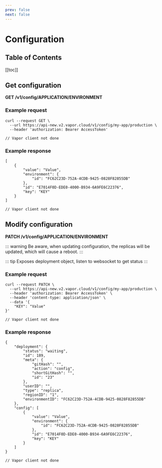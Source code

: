 ```yaml
---
prev: false
next: false
---
```

# Configuration

## Table of Contents

[[toc]]

## Get configuration

**GET /v1/config/APPLICATION/ENVIRONMENT**

### Example request

<tabs>
    <tab name="CURL">
<pre><code class="language-bash">curl --request GET \
  --url https://api-new.v2.vapor.cloud/v1/config/my-app/production \
  --header 'authorization: Bearer AccessToken'
</code></pre>
    </tab>
    <tab name="Vapor">
<pre><code class="language-swift">// Vapor client not done</code></pre>      
    </tab>
</tabs>

### Example response

<tabs>
    <tab name="CURL">
<pre><code class="language-json">[
    {
        "value": "Value",
        "environment": {
            "id": "FC62C23D-752A-4CDB-9425-0828F82855DB"
        },
        "id": "E7014F0D-EDE0-4000-B934-6A9FE6C22376",
        "key": "KEY"
    }
]
</code></pre>
    </tab>
    <tab name="Vapor">
<pre><code class="language-swift">// Vapor client not done</code></pre>      
    </tab>
</tabs>

## Modify configuration

**PATCH /v1/config/APPLICATION/ENVIRONMENT**

::: warning
Be aware, when updating configuration, the replicas will be updated, which will cause a reboot.
:::

::: tip
Exposes deployment object, listen to websocket to get status
:::

### Example request

<tabs>
    <tab name="CURL">
<pre><code class="language-bash">curl --request PATCH \
  --url https://api-new.v2.vapor.cloud/v1/config/my-app/production \
  --header 'authorization: Bearer AccessToken' \
  --header 'content-type: application/json' \
  --data '{
    "KEY": "Value"
}'
</code></pre>
    </tab>
    <tab name="Vapor">
<pre><code class="language-swift">// Vapor client not done</code></pre>      
    </tab>
</tabs>

### Example response

<tabs>
    <tab name="CURL">
<pre><code class="language-json">{
    "deployment": {
        "status": "waiting",
        "id": 189,
        "meta": {
            "gitHash": "",
            "action": "config",
            "shortGitHash": "",
            "id": "23"
        },
        "userID": "",
        "type": "replica",
        "regionID": "1",
        "environmentID": "FC62C23D-752A-4CDB-9425-0828F82855DB"
    },
    "config": [
        {
            "value": "Value",
            "environment": {
                "id": "FC62C23D-752A-4CDB-9425-0828F82855DB"
            },
            "id": "E7014F0D-EDE0-4000-B934-6A9FE6C22376",
            "key": "KEY"
        }
    ]
}
</code></pre>
    </tab>
    <tab name="Vapor">
<pre><code class="language-swift">// Vapor client not done</code></pre>      
    </tab>
</tabs>
